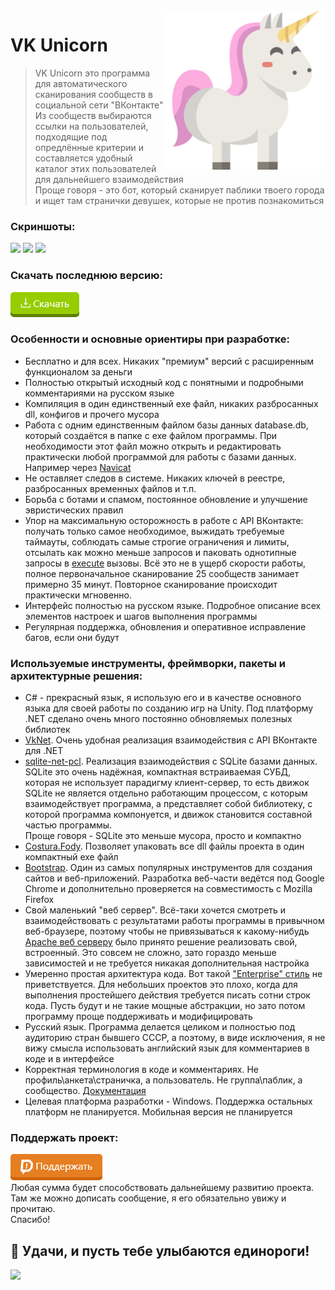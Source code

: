 <img src="./media/icon.png?raw=true" align="right" height="255" />

# VK Unicorn
> VK Unicorn это программа для автоматического сканирования сообществ в социальной сети "ВКонтакте"<br>Из сообществ выбираются ссылки на пользователей, подходящие под опредлённые критерии и составляется удобный каталог этих пользователей для дальнейшего взаимодействия<br>Проще говоря - это бот, который сканирует паблики твоего города и ищет там странички девушек, которые не против познакомиться

### Скриншоты:
<a href="./docs/screenshot_1.png?raw=true"><img src="https://i.imgur.com/lmP32Ao.png" width="290"></a> <a href="./docs/screenshot_2.png?raw=true"><img src="https://i.imgur.com/i2hZK8e.png" width="290"></a> <a href="./docs/screenshot_3.png?raw=true"><img src="https://i.imgur.com/6XK196C.png" width="290"></a>

### Скачать последнюю версию:
<a href="https://github.com/VKUnicorn/VK-Unicorn/releases/download/v1.0.0/VKUnicorn.exe"><img src="./docs/download.png"></a>

### Особенности и основные ориентиры при разработке:
- Бесплатно и для всех. Никаких "премиум" версий с расширенным функционалом за деньги
- Полностью открытый исходный код с понятными и подробными комментариями на русском языке
- Компиляция в один единственный exe файл, никаких разбросанных dll, конфигов и прочего мусора
- Работа с одним единственным файлом базы данных database.db, который создаётся в папке с exe файлом программы. При необходимости этот файл можно открыть и редактировать практически любой программой для работы с базами данных. Например через [Navicat](https://www.navicat.com/en/products/navicat-for-sqlite)
- Не оставляет следов в системе. Никаких ключей в реестре, разбросанных временных файлов и т.п.
- Борьба с ботами и спамом, постоянное обновление и улучшение эвристических правил
- Упор на максимальную осторожность в работе с API ВКонтакте: получать только самое необходимое, выжидать требуемые таймауты, соблюдать самые строгие ограничения и лимиты, отсылать как можно меньше запросов и паковать однотипные запросы в [execute](https://vk.com/dev/execute) вызовы. Всё это не в ущерб скорости работы, полное первоначальное сканирование 25 сообществ занимает примерно 35 минут. Повторное сканирование происходит практически мгновенно.
- Интерфейс полностью на русском языке. Подробное описание всех элементов настроек и шагов выполнения программы
- Регулярная поддержка, обновления и оперативное исправление багов, если они будут

### Используемые инструменты, фреймворки, пакеты и архитектурные решения:
- C# - прекрасный язык, я использую его и в качестве основного языка для своей работы по созданию игр на Unity. Под платформу .NET сделано очень много постоянно обновляемых полезных библиотек
- [VkNet](https://www.nuget.org/packages/VkNet). Очень удобная реализация взаимодействия с API ВКонтакте для .NET
- [sqlite-net-pcl](https://www.nuget.org/packages/sqlite-net-pcl). Реализация взаимодействия с SQLite базами данных. SQLite это очень надёжная, компактная встраиваемая СУБД, которая не использует парадигму клиент-сервер, то есть движок SQLite не является отдельно работающим процессом, с которым взаимодействует программа, а представляет собой библиотеку, с которой программа компонуется, и движок становится составной частью программы.<br>Проще говоря - SQLite это меньше мусора, просто и компактно
- [Costura.Fody](https://www.nuget.org/packages/Costura.Fody). Позволяет упаковать все dll файлы проекта в один компактный exe файл
- [Bootstrap](https://getbootstrap.com/). Один из самых популярных инструментов для создания сайтов и веб-приложений. Разработка веб-части ведётся под Google Chrome и дополнительно проверяется на совместимость с Mozilla Firefox
- Свой маленький "веб сервер". Всё-таки хочется смотреть и взаимодействовать с результатами работы программы в привычном веб-браузере, поэтому чтобы не привязываться к какому-нибудь [Apache веб серверу](https://httpd.apache.org/) было принято решение реализовать свой, встроенный. Это совсем не сложно, зато гораздо меньше зависимостей и не требуется никакая дополнительная настройка
- Умеренно простая архитектура кода. Вот такой ["Enterprise" стиль](https://gist.github.com/lolzballs/2152bc0f31ee0286b722) не приветствуется. Для небольших проектов это плохо, когда для выполнения простейшего действия требуется писать сотни строк кода. Пусть будут и не такие мощные абстракции, но зато потом программу проще поддерживать и модифицировать
- Русский язык. Программа делается целиком и полностью под аудиторию стран бывшего СССР, а поэтому, в виде исключения, я не вижу смысла использовать английский язык для комментариев в коде и в интерфейсе
- Корректная терминология в коде и комментариях. Не профиль\анкета\страничка, а пользователь. Не группа\паблик, а сообщество. [Документация](https://vk.com/dev/objects)
- Целевая платформа разработки - Windows. Поддержка остальных платформ не планируется. Мобильная версия не планируется

### Поддержать проект:
<a href="https://www.donationalerts.com/r/VKUnicorn"><img src="./docs/support.png?raw=true"></a><br>
Любая сумма будет способствовать дальнейшему развитию проекта.<br>
Там же можно дописать сообщение, я его обязательно увижу и прочитаю.<br>
Спасибо!

## 💬 Удачи, и пусть тебе улыбаются единороги!
<img align="left" src="./docs/unicorn.gif?raw=true">
